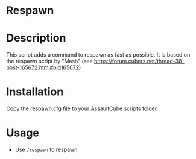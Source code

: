 # Respawn

# Description
This script adds a command to respawn as fast as possible.
It is based on the respawn script by "Mash" (see https://forum.cubers.net/thread-38-post-165672.html#pid165672)

# Installation
Copy the respawn.cfg file to your AssaultCube scripts folder.

# Usage

* Use `/respawn` to respawn

